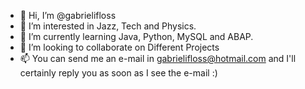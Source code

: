 - 👋 Hi, I’m @gabrielifloss
- 👀 I’m interested in Jazz, Tech and Physics. 
- 🌱 I’m currently learning Java, Python, MySQL and ABAP.
- 💞️ I’m looking to collaborate on Different Projects
- 📫 You can send me an e-mail in gabrielifloss@hotmail.com and I'll certainly reply you as soon as I see the e-mail :)

<!---
gabrielifloss/gabrielifloss is a ✨ special ✨ repository because its `README.md` (this file) appears on your GitHub profile.
You can click the Preview link to take a look at your changes.
--->
